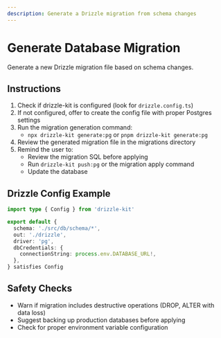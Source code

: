 ```yaml
---
description: Generate a Drizzle migration from schema changes
---
```


# Generate Database Migration

Generate a new Drizzle migration file based on schema changes.

## Instructions

1. Check if drizzle-kit is configured (look for `drizzle.config.ts`)
2. If not configured, offer to create the config file with proper Postgres settings
3. Run the migration generation command:
   - `npx drizzle-kit generate:pg` or `pnpm drizzle-kit generate:pg`
4. Review the generated migration file in the migrations directory
5. Remind the user to:
   - Review the migration SQL before applying
   - Run `drizzle-kit push:pg` or the migration apply command
   - Update the database

## Drizzle Config Example

```typescript
import type { Config } from 'drizzle-kit'

export default {
  schema: './src/db/schema/*',
  out: './drizzle',
  driver: 'pg',
  dbCredentials: {
    connectionString: process.env.DATABASE_URL!,
  },
} satisfies Config
```

## Safety Checks

- Warn if migration includes destructive operations (DROP, ALTER with data loss)
- Suggest backing up production databases before applying
- Check for proper environment variable configuration
